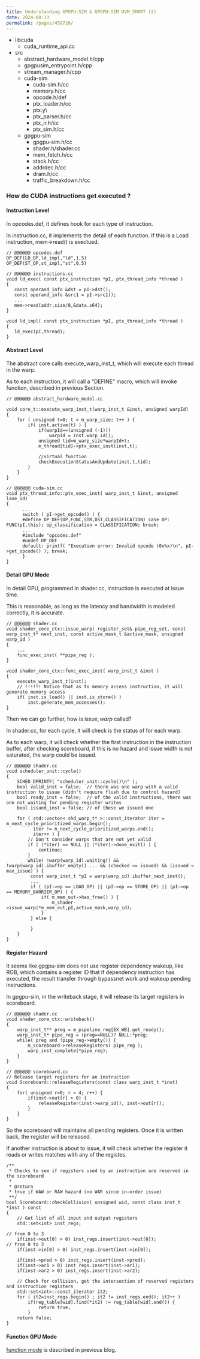 ```yaml
---
title: Understanding GPGPU-SIM & GPGPU-SIM UVM_SMART (2)
date: 2024-08-13
permalink: /pages/458726/
---
```


- libcuda
  * cuda_runtime_api.cc
- src
  * abstract_hardware_model.h/cpp
  * gpgpusim_entrypoint.h/cpp
  * stream_manager.h/cpp
  * cuda-sim
    - cuda-sim.h/cc
    - memory.h/cc
    - opcode.h/def
    - ptx_loader.h/cc
    - ptx.y\
    - ptx_parser.h/cc
    - ptx_ir.h/cc
    - ptx_sim.h/cc
  * gpgpu-sim
    - gpgpu-sim.h/cc
    - shader.h/shader.cc
    - mem_fetch.h/cc
    - stack.h/cc
    - addrdec.h/cc
    - dram.h/cc
    - traffic_breakdown.h/cc

### How do CUDA instructions get executed ?

#### Instruction Level

In opcodes.def, it defines hook for each type of instruction.

In instruction.cc, it implements the detail of each function.
If this is a Load instruction, mem->read() is exectued.

```
// @@@@@@ opcodes.def
OP_DEF(LD_OP,ld_impl,"ld",1,5)
OP_DEF(ST_OP,st_impl,"st",0,5)

// @@@@@@ instructions.cc
void ld_exec( const ptx_instruction *pI, ptx_thread_info *thread ) 
{ 
   const operand_info &dst = pI->dst();
   const operand_info &src1 = pI->src1();
   ...
   mem->read(addr,size/8,&data.s64);
}

void ld_impl( const ptx_instruction *pI, ptx_thread_info *thread ) 
{
   ld_exec(pI,thread);
}
```

#### Abstract Level

The abstract core calls execute_warp_inst_t, which will execute each thread in the warp.

As to each instruction, it will call a "DEFINE" macro, which will invoke function, described in previous Section.

```
// @@@@@@ abstract_hardware_model.cc

void core_t::execute_warp_inst_t(warp_inst_t &inst, unsigned warpId)
{
    for ( unsigned t=0; t < m_warp_size; t++ ) {
        if( inst.active(t) ) {
            if(warpId==(unsigned (-1)))
                warpId = inst.warp_id();
            unsigned tid=m_warp_size*warpId+t;
            m_thread[tid]->ptx_exec_inst(inst,t);
            
            //virtual function
            checkExecutionStatusAndUpdate(inst,t,tid);
        }
    } 
}

// @@@@@@ cuda-sim.cc
void ptx_thread_info::ptx_exec_inst( warp_inst_t &inst, unsigned lane_id)
{
      ...
      switch ( pI->get_opcode() ) {
      #define OP_DEF(OP,FUNC,STR,DST,CLASSIFICATION) case OP: FUNC(pI,this); op_classification = CLASSIFICATION; break;
      ...
      #include "opcodes.def"
      #undef OP_DEF
      default: printf( "Execution error: Invalid opcode (0x%x)\n", pI->get_opcode() ); break;
      }
}

```

#### Detail GPU Mode
In detail GPU, programmed in shader.cc, instruction is executed at issue time.

This is reasonable, as long as the latency and bandwidth is modeled correctly, it is accurate.

```
// @@@@@@ shader.cc
void shader_core_ctx::issue_warp( register_set& pipe_reg_set, const warp_inst_t* next_inst, const active_mask_t &active_mask, unsigned warp_id )
{
    ...
    func_exec_inst( **pipe_reg );
}

void shader_core_ctx::func_exec_inst( warp_inst_t &inst )
{
    execute_warp_inst_t(inst);
    // !!!!!! Notice that as to memory access instruction, it will generate memory access
    if( inst.is_load() || inst.is_store() )
        inst.generate_mem_accesses();
}
```

Then we can go further, how is *issue_warp* called?

In shader.cc, for each cycle, it will check is the status of for each warp.

As to each warp, it will check whether the first instruction in the instruction buffer, after checking scoreboard, if this is no hazard and issue width is not saturated, the warp could be issued.

```
// @@@@@@ shader.cc
void scheduler_unit::cycle()
{
    SCHED_DPRINTF( "scheduler_unit::cycle()\n" );
    bool valid_inst = false;  // there was one warp with a valid instruction to issue (didn't require flush due to control hazard)
    bool ready_inst = false;  // of the valid instructions, there was one not waiting for pending register writes
    bool issued_inst = false; // of these we issued one

    for ( std::vector< shd_warp_t* >::const_iterator iter = m_next_cycle_prioritized_warps.begin();
          iter != m_next_cycle_prioritized_warps.end();
          iter++ ) {
        // Don't consider warps that are not yet valid
        if ( (*iter) == NULL || (*iter)->done_exit() ) {
            continue;
        }
        while( !warp(warp_id).waiting() && !warp(warp_id).ibuffer_empty() ... && (checked <= issued) && (issued < max_issue) ) {
         const warp_inst_t *pI = warp(warp_id).ibuffer_next_inst();
         ...
         if ( (pI->op == LOAD_OP) || (pI->op == STORE_OP) || (pI->op == MEMORY_BARRIER_OP) ) {
             if( m_mem_out->has_free() ) {
                 m_shader->issue_warp(*m_mem_out,pI,active_mask,warp_id);
             }
         } else {
             
         }
    }
}
```

#### Register Hazard
It seems like gpgpu-sim does not use register dependency wakeup, like ROB, which contains a register ID that if dependency instruction has executed, the result transfer through bypassnet work and wakeup pending instructions.

In gpgpu-sim, in the writeback stage, it will release its target registers in scoreboard.

```
// @@@@@@ shader.cc
void shader_core_ctx::writeback()
{
    warp_inst_t** preg = m_pipeline_reg[EX_WB].get_ready();
    warp_inst_t* pipe_reg = (preg==NULL)? NULL:*preg;
    while( preg and !pipe_reg->empty()) {
        m_scoreboard->releaseRegisters( pipe_reg );
        warp_inst_complete(*pipe_reg);
    }
}

// @@@@@@ scoreboard.cc
// Release target registers for an instruction
void Scoreboard::releaseRegisters(const class warp_inst_t *inst) 
{
    for( unsigned r=0; r < 4; r++) {
        if(inst->out[r] > 0) {
            releaseRegister(inst->warp_id(), inst->out[r]);
        }
    }
}

```

So the scoreboard will maintains all pending registers. Once it is written back, the register will be released.

If another instruction is about to issue, it will check whether the register it reads or writes matches with any of the registes.

```
/** 
 * Checks to see if registers used by an instruction are reserved in the scoreboard
 *  
 * @return 
 * true if WAW or RAW hazard (no WAR since in-order issue)
 **/ 
bool Scoreboard::checkCollision( unsigned wid, const class inst_t *inst ) const
{
	// Get list of all input and output registers
	std::set<int> inst_regs;

// from 0 to 3
	if(inst->out[0] > 0) inst_regs.insert(inst->out[0]);
// from 0 to 3
	if(inst->in[0] > 0) inst_regs.insert(inst->in[0]);

	if(inst->pred > 0) inst_regs.insert(inst->pred);
	if(inst->ar1 > 0) inst_regs.insert(inst->ar1);
	if(inst->ar2 > 0) inst_regs.insert(inst->ar2);

	// Check for collision, get the intersection of reserved registers and instruction registers
	std::set<int>::const_iterator it2;
	for ( it2=inst_regs.begin() ; it2 != inst_regs.end(); it2++ )
		if(reg_table[wid].find(*it2) != reg_table[wid].end()) {
			return true;
		}
	return false;
}

```


#### Function GPU Mode
[function mode](https://hitqshao.github.io/qishao-notes/pages/458725/) is described in previous blog.

